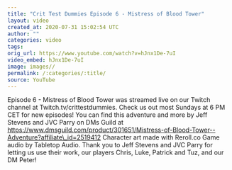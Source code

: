 ```yaml
---
title: "Crit Test Dummies Episode 6 - Mistress of Blood Tower"
layout: video
created_at: 2020-07-31 15:02:54 UTC
author: ""
categories: video
tags: 
orig_url: https://www.youtube.com/watch?v=hJnx1De-7uI
video_embed: hJnx1De-7uI
image: images//
permalink: /:categories/:title/
source: YouTube
---
```

Episode 6 - Mistress of Blood Tower was streamed live on our Twitch channel at Twitch.tv/crittestdummies. Check us out most Sundays at 6 PM CET for new episodes! You can find this adventure and more by Jeff Stevens and JVC Parry on DMs Guild at https://www.dmsguild.com/product/301651/Mistress-of-Blood-Tower--Adventure?affiliate\_id=2519412 Character art made with Reroll.co Game audio by Tabletop Audio. Thank you to Jeff Stevens and JVC Parry for letting us use their work, our players Chris, Luke, Patrick and Tuz, and our DM Peter!